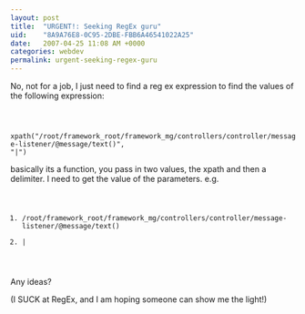 ```yaml
---
layout: post
title:  "URGENT!: Seeking RegEx guru"
uid:	"8A9A76E8-0C95-2DBE-FBB6A46541022A25"
date:   2007-04-25 11:08 AM +0000
categories: webdev
permalink: urgent-seeking-regex-guru
---
```

No, not for a job, I just need to find a reg ex expression to find the values of the following expression:

<code>

xpath("/root/framework_root/framework_mg/controllers/controller/message-listener/@message/text()", "|")
</code>

basically its a function, you pass in two values, the xpath and then a delimiter. I need to get the value of the parameters.
e.g.
<code>
1. /root/framework_root/framework_mg/controllers/controller/message-listener/@message/text()
2. |
</code>

Any ideas?

(I SUCK at RegEx, and I am hoping someone can show me the light!)